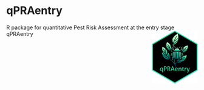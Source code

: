 # qPRAentry
 R package for quantitative Pest Risk Assessment at the entry stage
 qPRAentry <img src="man/figures/logo.png" align="right" height="139" alt="" />
